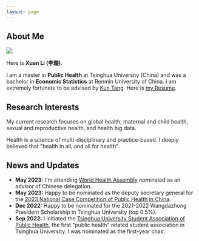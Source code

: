 ```yaml
---
layout: page
---
```


## About Me

<img src="https://i.postimg.cc/g0Fvn6PK/pic2.jpg" class="floatpic" wdith="500">

Here is **Xuan Li (李璇)**.

I am a master in **Public Health** at Tsinghua University (China) and was a bachelor in **Economic Statistics** at Renmin University of China. I am extremely fortunate to be advised by [Kun Tang](https://vsph.tsinghua.edu.cn/en/info/1010/1047.htm). Here is [my Resume](https://caihanlin.com/file/Resume-HanlinCAI.pdf).

## Research Interests

My current research focuses on global health, maternal and child health, sexual and reproductive health, and health big data. 

Health is a science of multi-disciplinary and practice-based. I deeply believed that "health in all, and all for health".

## News and Updates

- **May 2023:** I'm attending [World Health Assembly](https://www.who.int/about/governance/world-health-assembly/seventy-sixth-world-health-assembly) nominated as an advisor of Chinese delegation.
- **May 2023:** Happy to be nominated as the deputy secretary general for the [2023 National Case Competition of Public Health in China](https://mp.weixin.qq.com/s/-c0sqpGNthtxbJWvT_wUTw).
- **Dec 2022:** Happy to be nominated for the 2021-2022 Wangdazhong President Scholarship in Tsinghua University (top 0.5%).
- **Sep 2022:** I initiated the [Tsinghua University Student Association of Public Health](https://mp.weixin.qq.com/s/BozdTm2_fw8OK4m6T4Hkyw), the first "public health" related student association in Tsinghua University. I was nominated as the first-year chair.

